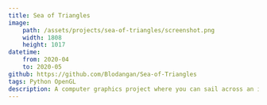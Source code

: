 ```yaml
---
title: Sea of Triangles
image:
    path: /assets/projects/sea-of-triangles/screenshot.png
    width: 1808
    height: 1017
datetime:
    from: 2020-04
    to: 2020-05
github: https://github.com/Blodangan/Sea-of-Triangles
tags: Python OpenGL
description: A computer graphics project where you can sail across an infinite sea of triangles.
---
```

